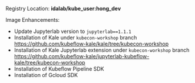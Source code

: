 Registry Location: **idalab/kube_user:hong_dev**

Image Enhancements:

* Update Jupyterlab version to `jupyterlab==1.1.1`
* Installation of Kale under `kubecon-workshop` branch 
https://github.com/kubeflow-kale/kale/tree/kubecon-workshop
* Installation of Kale Jupyterlab extension under `kubecon-workshop` branch 
https://github.com/kubeflow-kale/jupyterlab-kubeflow-kale/tree/kubecon-workshop
* Installation of Kubeflow Pipeline SDK
* Installation of Gcloud SDK





